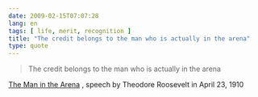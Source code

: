 ```yaml
---
date: 2009-02-15T07:07:28
lang: en
tags: [ life, merit, recognition ]
title: "The credit belongs to the man who is actually in the arena"
type: quote
---
```


> The credit belongs to the man who is actually in the arena

[The Man in the
Arena](http://en.wikipedia.org/wiki/The_Man_in_the_Arena) , speech by
Theodore Roosevelt in April 23, 1910

